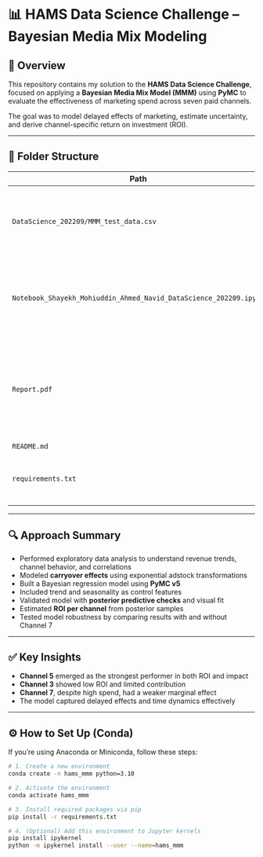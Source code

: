 # 📊 HAMS Data Science Challenge – Bayesian Media Mix Modeling

## 🧠 Overview

This repository contains my solution to the **HAMS Data Science Challenge**, focused on applying a **Bayesian Media Mix Model (MMM)** using **PyMC** to evaluate the effectiveness of marketing spend across seven paid channels.

The goal was to model delayed effects of marketing, estimate uncertainty, and derive channel-specific return on investment (ROI).

---

## 📁 Folder Structure

| Path | Description |
|------|-------------|
| `DataScience_202209/MMM_test_data.csv` | Provided dataset with weekly revenue and spend for 7 channels |
| `Notebook_Shayekh_Mohiuddin_Ahmed_Navid_DataScience_202209.ipynb` | Full analysis notebook: EDA, modeling, inference, validation, insights |
| `Report.pdf` | A 4-page summary report with modeling overview, insights, and answers to challenge questions |
| `README.md` | This file |
| `requirements.txt` | Required Python packages (for pip installs) |

---

## 🔍 Approach Summary

- Performed exploratory data analysis to understand revenue trends, channel behavior, and correlations
- Modeled **carryover effects** using exponential adstock transformations
- Built a Bayesian regression model using **PyMC v5**
- Included trend and seasonality as control features
- Validated model with **posterior predictive checks** and visual fit
- Estimated **ROI per channel** from posterior samples
- Tested model robustness by comparing results with and without Channel 7

---

## ✅ Key Insights

- **Channel 5** emerged as the strongest performer in both ROI and impact
- **Channel 3** showed low ROI and limited contribution
- **Channel 7**, despite high spend, had a weaker marginal effect
- The model captured delayed effects and time dynamics effectively

---

## ⚙️ How to Set Up (Conda)

If you’re using Anaconda or Miniconda, follow these steps:

```bash
# 1. Create a new environment
conda create -n hams_mmm python=3.10

# 2. Activate the environment
conda activate hams_mmm

# 3. Install required packages via pip
pip install -r requirements.txt

# 4. (Optional) Add this environment to Jupyter kernels
pip install ipykernel
python -m ipykernel install --user --name=hams_mmm

